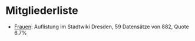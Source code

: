 # Mitgliederliste
* [Frauen](https://www.stadtwikidd.de/wiki/Diskussion:Verein_f%C3%BCr_Geschichte_Dresdens):  Auflistung im Stadtwiki Dresden, 59 Datensätze von 882, Quote 6.7%
